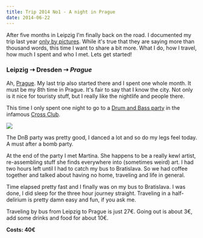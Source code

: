 ```yaml
---
title: Trip 2014 No1 - A night in Prague
date: 2014-06-22
---
```


After five months in Leipzig I'm finally back on the road. I documented my trip
last year [only by pictures](/pictures). While it's true
that they are saying more than thousand words, this time I want to share a bit
more. What I do, how I travel, how much I spent and who I met. Lets get started!

### Leipzig ⇢ Dresden ⇢ _Prague_

Ah, [Prague](/pictures#Prague). My last
trip also started there and I spent one whole month. It must be my 8th time in
Prague. It's fair to say that I know the city. Not only is it nice for touristy
stuff, but I really like the nightlife and people there.

This time I only spent one night to go to a [Drum and Bass party](http://www.crossclub.cz/cs/program/3224-imperialistic-night-cechy-a-morava-united-prihlaseni-na-udalost-na-fb-jako-zucastnim-se-zdarma-free/)
in the infamous [Cross Club](http://www.crossclub.cz/en/contact/).

![](/pictures/Czech-Republic/Prague/100_0991.JPG)

The DnB party was pretty good, I danced a lot and so do my legs feel today. A
must after a bomb party.

At the end of the party I met Martina. She happens to be a really kewl artist,
re-assembling stuff she finds everywhere into (sometimes weird) art. I had two
hours left until I had to catch my bus to Bratislava. So we had coffee together
and talked about having no home, traveling and life in general.

Time elapsed pretty fast and I finally was on my bus to Bratislava. I was done,
I did sleep for the three hour journey straight. Traveling in a half-delirium is
pretty damn easy and fun, if you ask me.

Traveling by bus from Leipzig to Prague is just 27€. Going out is about 3€, add
some drinks and food for about 10€.

**Costs: 40€**

